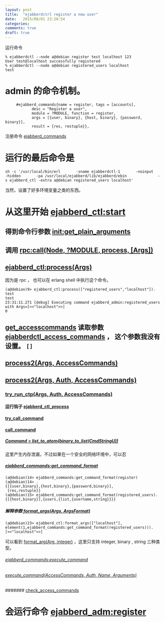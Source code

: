 ```yaml
---
layout: post
title:  "ejabberdctrl register a new user"
date:   2015/08/01 23:20:54
categories:
comments: true
draft: true
---
```


运行命令

```
% ejabberdctl --node a@debian register test localhost 123
User test@localhost successfully registered
% ejabberdctl --node a@debian registered_users localhost
test
```

# admin 的命令机制。

```
     #ejabberd_commands{name = register, tags = [accounts],
			desc = "Register a user",
			module = ?MODULE, function = register,
			args = [{user, binary}, {host, binary}, {password, binary}],
			result = {res, restuple}},
```

注册命令 [ejabberd_commands](https://github.com/wcy123/ejabberd/blob/19aad464da3079af02b891ea7c4abd164526c51c/src/ejabberd_admin.erl#L117)


# 运行的最后命令是

```
sh -c '/usr/local/bin/erl       -sname ejabberdctl-1       -noinput       -hidden       -pa /usr/local/ejabberd/lib/ejabberd/ebin              -s ejabberd_ctl -extra a@debian registered_users localhost'
```

当然，设置了好多环境变量之类的东西。

# 从这里开始 [ejabberd_ctl:start](https://github.com/wcy123/ejabberd/blob/fb6267f38ee47f3f725f88324d132741c85dfb6a/src/ejabberd_ctl.erl#L65)

## 得到命令行参数 [init:get_plain_arguments](https://github.com/wcy123/ejabberd/blob/fb6267f38ee47f3f725f88324d132741c85dfb6a/src/ejabberd_ctl.erl#L66)

## 调用 [rpc:call(Node, ?MODULE, process, [Args])](https://github.com/wcy123/ejabberd/blob/fb6267f38ee47f3f725f88324d132741c85dfb6a/src/ejabberd_ctl.erl#L83)

## [ejabberd_ctl:process(Args)](https://github.com/wcy123/ejabberd/blob/fb6267f38ee47f3f725f88324d132741c85dfb6a/src/ejabberd_ctl.erl#L200)

因为是 rpc ， 也可以在 erlang shell 中执行这个命令。

```
(a@debian)9> ejabberd_ctl:process(["registered_users","localhost"]).
test
test
23:31:11.271 [debug] Executing command ejabberd_admin:registered_users with Args=[<<"localhost">>]
0
```

## [get_accesscommands](https://github.com/wcy123/ejabberd/blob/fb6267f38ee47f3f725f88324d132741c85dfb6a/src/ejabberd_ctl.erl#L201) 读取参数 [ejabberdctl_access_commands](https://github.com/wcy123/ejabberd/blob/fb6267f38ee47f3f725f88324d132741c85dfb6a/src/ejabberd_ctl.erl#L238) ， 这个参数我没有设置。 `[]`

## [process2(Args, AccessCommands)](https://github.com/wcy123/ejabberd/blob/fb6267f38ee47f3f725f88324d132741c85dfb6a/src/ejabberd_ctl.erl#L213)
## [process2(Args, Auth, AccessCommands)](https://github.com/wcy123/ejabberd/blob/fb6267f38ee47f3f725f88324d132741c85dfb6a/src/ejabberd_ctl.erl#L216)

### [try_run_ctp(Args, Auth, AccessCommands)](https://github.com/wcy123/ejabberd/blob/fb6267f38ee47f3f725f88324d132741c85dfb6a/src/ejabberd_ctl.erl#L217)

#### 运行钩子 [ejabberd_ctl_process](https://github.com/wcy123/ejabberd/blob/fb6267f38ee47f3f725f88324d132741c85dfb6a/src/ejabberd_ctl.erl#L247)

#### [try_call_command](https://github.com/wcy123/ejabberd/blob/fb6267f38ee47f3f725f88324d132741c85dfb6a/src/ejabberd_ctl.erl#L249)

#### [call_command](https://github.com/wcy123/ejabberd/blob/fb6267f38ee47f3f725f88324d132741c85dfb6a/src/ejabberd_ctl.erl#L268)

##### [Command = list_to_atom(binary_to_list(CmdStringU))](https://github.com/wcy123/ejabberd/blob/fb6267f38ee47f3f725f88324d132741c85dfb6a/src/ejabberd_ctl.erl#L285)

这里产生内存泄漏，不过如果在一个安全的网络环境中，可以忍

##### [ejabberd_commands:get_command_format](https://github.com/wcy123/ejabberd/blob/fb6267f38ee47f3f725f88324d132741c85dfb6a/src/ejabberd_ctl.erl#L286)

```
(a@debian)14> ejabberd_commands:get_command_format(register)
(a@debian)14> .
{[{user,binary},{host,binary},{password,binary}],
 {res,restuple}}
(a@debian)15> ejabberd_commands:get_command_format(registered_users).
{[{host,binary}],{users,{list,{username,string}}}}
```
##### 解释参数 [format_args(Args, ArgsFormat)](https://github.com/wcy123/ejabberd/blob/fb6267f38ee47f3f725f88324d132741c85dfb6a/src/ejabberd_ctl.erl#L290)

```
(a@debian)23> ejabberd_ctl:format_args(["localhost"], element(1,ejabberd_commands:get_command_format(registered_users))).
[<<"localhost">>]
```

可以看到 [format_arg(Arg, integer)](https://github.com/wcy123/ejabberd/blob/fb6267f38ee47f3f725f88324d132741c85dfb6a/src/ejabberd_ctl.erl#L321) ，这里只支持 integer, binary , string 三种类型。

###### [ejabberd_commands:execute_command](https://github.com/wcy123/ejabberd/blob/fb6267f38ee47f3f725f88324d132741c85dfb6a/src/ejabberd_ctl.erl#L292)


###### [execute_command(AccessCommands, Auth, Name, Arguments)](https://github.com/wcy123/ejabberd/blob/7ab6c4b4fd65d75e670152c38551d4311e1b481b/src/ejabberd_commands.erl#L305)

####### [check_access_commands](https://github.com/wcy123/ejabberd/blob/7ab6c4b4fd65d75e670152c38551d4311e1b481b/src/ejabberd_commands.erl#L308)

# 会运行命令 [ejabberd_adm:register](https://github.com/wcy123/ejabberd/blob/19aad464da3079af02b891ea7c4abd164526c51c/src/ejabberd_admin.erl#L338)
